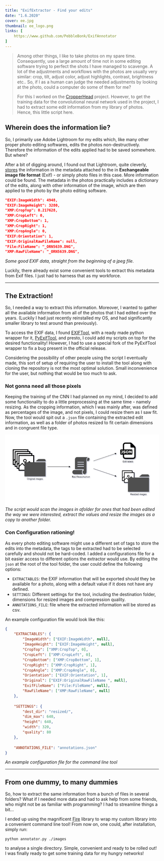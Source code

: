 ```yaml
---
title: "ExifExtractor - Find your edits"
date: "1.6.2020"
cover: ee.jpg
thumbnail: ee_logo.png
links: [
    https://www.github.com/PebbleBonk/ExifAnnotator
]
---
```



>Among other things, I like to take photos on my spare time. Consequently, use a large amount of time not in some editing software trying to perfect the shots I have managed to scavenge. A lot of the adjustments and workflows with the photos are usually very similar: crop, tilt, adjust color, adjust highlights, contrast, brightness etc.. So, if I as a human can judge the needed adjustments by looking at the photo, could a computer do some of them for me?
>
>For this I worked on the [CropperHead](/projects/cropperhead) project. However, to get the training data for the convolutional neural network used in the project, I had to extract some edit information from my library of photos. Hence, this little script here.


## Wherein does the information lie?
So, I primarily use Adobe Lightroom for my edits which, like many other proper photo editing softwares, edits the photos non-destructively. Therefore the information of the edits applied had to be saved somewhere. But where?

After a bit of digging around, I found out that Lightroom, quite cleverly, [stores](https://helpx.adobe.com/lightroom-classic/help/metadata-basics-actions.html) the information in the metadata attached to the in **Exchangeable image file format** (Exif) - or simply photo files in this case. More information could be found. The metadata in the photos practically includes a dictionary of the edits, along with other information of the image, which are then applied to the photo by the photo editing software. 


```json
"EXIF:ImageWidth": 4948,
"EXIF:ImageHeight": 3280,
"XMP:CropTop": 0.217628,
"XMP:CropLeft": 0,
"XMP:CropBottom": 1,
"XMP:CropRight": 1,
"XMP:CropAngle": 0,
"EXIF:Orientation": 1,
"EXIF:OriginalRawFileName": null,
"File:FileName": "_ORN5639.DNG",
"XMP:RawFileName": "_ORN5639.DNG",

```
*Some good EXIF data, straight from the beginning of a jpeg file.*

Luckily, there already exist some convenient tools to extract this metadata from Exif files. I just had to harness that as my workforce.

---

## The Extraction!
So, I needed a way to extract this information. Moreover, I wanted to gather all the available information from all of the photos that I had edited over the years. (Luckily I had just recently reinstalled my OS, and had significantly smaller library to test around than previously).

To access the EXIF data, I found [EXIFTool](https://www.exiftool.org), with a ready made python wrapper for it, [PyExifTool](https://smarnach.github.io/pyexiftool/), and presto, I could add my scripts on top for the desired functionality! However, I had to use a special fork of the PyExifTool wrapper to fix a bug present in the official release.

Considering the possibility of other people using the script I eventually made, this sort of setup of requiring the user to install the tool along with cloning the repository is not the most optimal solution. Small inconvenience for the user, but nothing that would be too much to ask.


### Not gonna need all those pixels
Keeping the training of the CNN I had planned on my mind, I decided to add some functionality to do a little preprocessing at the same time - namely resizing. As the cropping information, which I was mainly after, was defined as percentages of the image, and not pixels, I could resize them as I saw fit. Now, the tool would spit out a `.json` file containing the extracted edit information, as well as a folder of photos resized to fit certain dimensions and in congruent file type.

![Spit it out!](./exifannotator.png)
*The script would scan the images in afolder for ones that had been edited the way we were interested, extract the values and resize the images as a copy to another folder.*

### Con Configuration rationing!
As every photo editing software might use a different set of tags to store the edits into the metadata, the tags to be extracted had to be selected carefully and should not be hard-coded. I added a configurations file for a bit easier access to different options the extractor would use. By editing the `json` at the root of the tool folder, the user could define the following options:

- `EXTRACTABLES`: the EXIF information that will be exported should they be available for a photo, along with a default value if it does not have any defined.
- `SETTINGS`: Different settings for the tool, including the destination folder, dimensions for resized images and compression quality.
-  `ANNOTATIONS_FILE`: file where the extracted information will be stored as csv.


An example configuration file would look like this:

```json
{
    "EXTRACTABLES": {
        "ImageWidth": ["EXIF:ImageWidth", null],
        "ImageHeight": ["EXIF:ImageHeight", null],
        "CropTop": ["XMP:CropTop", 0],
        "CropLeft": ["XMP:CropLeft", 0],
        "CropBottom": ["XMP:CropBottom", 1],
        "CropRight": ["XMP:CropRight", 1],
        "CropAngle": ["XMP:CropAngle", 0],
        "Orientation": ["EXIF:Orientation", 1],
        "Original": ["EXIF:OriginalRawFileName ", null],
        "ExifFileName": ["File:FileName", null],
        "RawFileName": ["XMP:RawFileName", null]
    },

    "SETTINGS": {
        "dest_dir": "resized/",
        "dim_max": 640,
        "height": 640,
        "width": 320,
        "quality": 80
    },

    "ANNOTATIONS_FILE": "annotations.json"
}
```
*An example configuration file for the command line tool*

---

## From one dummy, to many dummies
So, how to extract the same information from a bunch of files in several folders? What if I needed more data and had to ask help from some friends, who might not be as familiar with programming? I had to streamline things a bit...

I ended up using the magnificent [Fire](https://github.com/google/python-fire) library to wrap my custom library into a convenient command line tool! From now on, one could, after installation, simply run: 

```shell{promptUser: or}{promptHost: dev.localhost}
python annotator.py ./images
```

to analyse a single directory. Simple, convenient and ready to be rolled out! I was finally ready to get some training data for my hungry networks!




